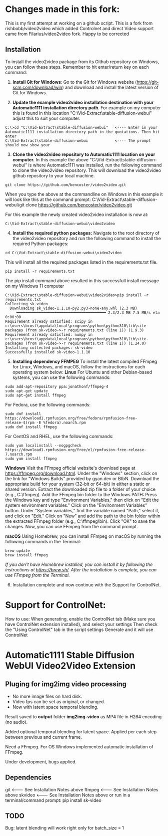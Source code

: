 # Changes made in this fork:
This is my first attempt at working on a github script. This is a fork from rishbobb/video2video which added Controlnet and direct Video support came from Filarius/video2video fork. Happy to be corrected

## Installation
To install the video2video package from its Github repository on Windows, you can follow these steps. Remember to hit enter/return key on each command:

1. **Install Git for Windows**: Go to the Git for Windows website (https://git-scm.com/download/win) and download and install the latest version of Git for Windows.

2. **Update the example video2video installation destination with your Automatic1111 installation directory path**. For example on my computer this is found in this location "C:\Vid-Extract\stable-diffusion-webui" adjust this to suit your computer.
```shell
C:\>cd "C:\Vid-Extract\stable-diffusion-webui"   <---- Enter in your Automatic1111 installation directory path in the quotations. Then hit enter
C:\Vid-Extract\stable-diffusion-webui            <---- The prompt should now show your
```
3. **Clone the video2video repository to Automatic1111 location on your computer.**
In this example the above "C:\Vid-Extract\stable-diffusion-webui" is where Automatic1111 was installed, run the following command to clone the video2video repository. This will download the video2video github repository to your local machine.
```shell
git clone https://github.com/bencoster/video2video.git
```
When you type the above at the commandline on Windows in this example it will look like this at the command prompt:
C:\Vid-Extract\stable-diffusion-webui\git clone https://github.com/bencoster/video2video.git

For this example the newly created video2video installation is now at:
```shell
C:\Vid-Extract\stable-diffusion-webui\video2video
```
4. **Install the required python packages:** 
Navigate to the root directory of the video2video repository and run the following command to install the required Python packages:
```shell
cd C:\Vid-Extract\stable-diffusion-webui\video2video
```
This will install all the required packages listed in the requirements.txt file.
```shell
pip install -r requirements.txt
```
The pip install command above resulted in this successfull install message on my Windows 11 computer
```shell
C:\Vid-Extract\stable-diffusion-webui\video2video>pip install -r requirements.txt
Collecting sk-video
  Downloading sk_video-1.1.10-py2.py3-none-any.whl (2.3 MB)
     ━━━━━━━━━━━━━━━━━━━━━━━━━━━━━━━━━━━━━━━━ 2.3/2.3 MB 7.5 MB/s eta 0:00:00
Requirement already satisfied: scipy in c:\users\bcost\appdata\local\programs\python\python310\lib\site-packages (from sk-video->-r requirements.txt (line 1)) (1.9.3)
Requirement already satisfied: numpy in c:\users\bcost\appdata\local\programs\python\python310\lib\site-packages (from sk-video->-r requirements.txt (line 1)) (1.24.0)
Installing collected packages: sk-video
Successfully installed sk-video-1.1.10
```
5. **Installing dependency FFMPEG**
To install the latest compiled FFmpeg for Linux, Windows, and macOS, follow the instructions for each operating system below:
**Linux**
For Ubuntu and other Debian-based systems, you can use the following commands:
```shell
sudo add-apt-repository ppa:jonathonf/ffmpeg-4
sudo apt-get update
sudo apt-get install ffmpeg
```
For Fedora, use the following commands:
```shell
sudo dnf install https://download1.rpmfusion.org/free/fedora/rpmfusion-free-release-$(rpm -E %fedora).noarch.rpm
sudo dnf install ffmpeg
```
For CentOS and RHEL, use the following commands:
```shell
sudo yum localinstall --nogpgcheck https://download1.rpmfusion.org/free/el/rpmfusion-free-release-7.noarch.rpm
sudo yum install ffmpeg
```
**Windows**
Visit the FFmpeg official website's download page at https://ffmpeg.org/download.html.
Under the "Windows" section, click on the link for "Windows Builds" provided by gyan.dev or BtbN.
Download the appropriate build for your system (32-bit or 64-bit) in either a static or shared version.
Extract the downloaded zip file to a folder of your choice (e.g., C:\ffmpeg).
Add the FFmpeg bin folder to the Windows PATH:
Press the Windows key and type "Environment Variables," then click on "Edit the system environment variables."
Click on the "Environment Variables" button.
Under "System variables," find the variable named "Path," select it, and click on "Edit."
Click on "New" and add the path to the bin folder within the extracted FFmpeg folder (e.g., C:\ffmpeg\bin).
Click "OK" to save the changes.
Now, you can use FFmpeg from the command prompt.

**macOS**
Using Homebrew, you can install FFmpeg on macOS by running the following commands in the Terminal:

```shell
brew update
brew install ffmpeg
```
*If you don't have Homebrew installed, you can install it by following the instructions at https://brew.sh/.
After the installation is complete, you can use FFmpeg from the Terminal.*

6. Installation complete and now continue with the Support for ControlNet.

# Support for ControlNet:

How to use:
When generating, enable the ControlNet tab (Make sure you have ControlNet extension installed), and select your settings
Then check the "Using ControlNet" tab in the script settings
Generate and it will use ControlNet

# Automatic1111 Stable Diffusion WebUI Video2Video Extension

## Pluging for img2img video processing
- No more image files on hard disk.
- Video fps can be set as original, or changed.
- Now with latent space temporal blending.

Result saved to **output** folder **img2img-video** as MP4 file in H264 encoding (no audio). 

Added optional temporal blending for latent space. Applied per each step between previous and current frame.

Need a FFmpeg. For OS Windows implemented automatic installation of FFmpeg.

Under development, bugs applied.

## Dependencies
git       <--- See Installation Notes above
ffmpeg    <--- See Installation Notes above
skvideo   <--- See Installation Notes above or run in a terminal/command prompt: pip install sk-video

## TODO

Bug: latent blending will work right only for batch_size = 1
